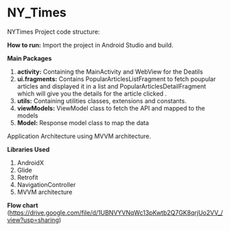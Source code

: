 # NY_Times

NYTimes Project code structure:

<b>How to run:</b>
Import the project in Android Studio and build.

<b>Main Packages</b>

  1. <b>activity:</b>  Containing the MainActivity and WebView for the Deatils
  2. <b>ui.fragments:</b> Contains PopularArticlesListFragment to fetch poupular articles and displayed it in a list 
      and PopularArticlesDetailFragment which will give you the details for the article clicked . 
  3. <b>utils:</b>  Containing utilities classes, extensions and constants.
  4. <b>viewModels:</b>  ViewModel class to fetch the API and mapped to the models 
  5. <b>Model:</b>  Response model class to map the data 
  


Application Architecture using MVVM architecture.

<b>Libraries Used</b>
  1. AndroidX
  2. Glide
  3. Retrofit
  5. NavigationController
  6. MVVM architecture


<b>Flow chart</b> (https://drive.google.com/file/d/1UBNVYVNqWc13pKwtb2Q7GK8qrjUo2VV_/view?usp=sharing)


